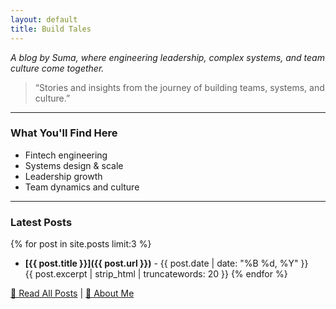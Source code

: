 ```yaml
---
layout: default
title: Build Tales
---
```

<link rel="stylesheet" href="/assets/css/style.css">

_A blog by Suma, where engineering leadership, complex systems, and team culture come together._

> “Stories and insights from the journey of building teams, systems, and culture.”

---

### What You'll Find Here

-  Fintech engineering
-  Systems design & scale
-  Leadership growth
-  Team dynamics and culture

---

### Latest Posts

{% for post in site.posts limit:3 %}
- **[{{ post.title }}]({{ post.url }})** - {{ post.date | date: "%B %d, %Y" }}  
  {{ post.excerpt | strip_html | truncatewords: 20 }}
{% endfor %}

[📝 Read All Posts](/blog/) | [👤 About Me](/about/)

